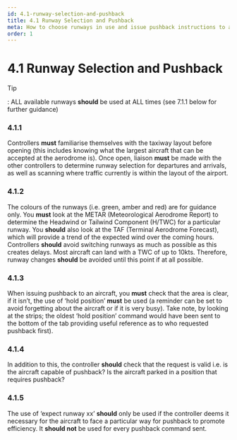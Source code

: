 ```yaml
---
id: 4.1-runway-selection-and-pushback
title: 4.1 Runway Selection and Pushback
meta: How to choose runways in use and issue pushback instructions to aircraft
order: 1
---
```


# 4.1  Runway Selection and Pushback

 

Tip

: ALL available runways **should** be used at ALL times (see 7.1.1 below for further guidance)

 

### 4.1.1    

Controllers **must** familiarise themselves with the taxiway layout before opening (this includes knowing what the largest aircraft that can be accepted at the aerodrome is). Once open, liaison **must** be made with the other controllers to determine runway selection for departures and arrivals, as well as scanning where traffic currently is within the layout of the airport.



### 4.1.2    

The colours of the runways (i.e. green, amber and red) are for guidance only. You **must** look at the METAR (Meteorological Aerodrome Report) to determine the Headwind or Tailwind Component (H/TWC) for a particular runway. You **should** also look at the TAF (Terminal Aerodrome Forecast), which will provide a trend of the expected wind over the coming hours. Controllers **should** avoid switching runways as much as possible as this creates delays. Most aircraft can land with a TWC of up to 10kts. Therefore, runway changes **should** be avoided until this point if at all possible.



### 4.1.3    

When issuing pushback to an aircraft, you **must** check that the area is clear, if it isn’t, the use of ‘hold position’ **must** be used (a reminder can be set to avoid forgetting about the aircraft or if it is very busy). Take note, by looking at the strips; the oldest ‘hold position’ command would have been sent to the bottom of the tab providing useful reference as to who requested pushback first).



### 4.1.4    

In addition to this, the controller **should** check that the request is valid i.e. is the aircraft capable of pushback? Is the aircraft parked in a position that requires pushback?



### 4.1.5    

The use of ‘expect runway xx’ **should** only be used if the controller deems it necessary for the aircraft to face a particular way for pushback to promote efficiency. It **should not** be used for every pushback command sent.
